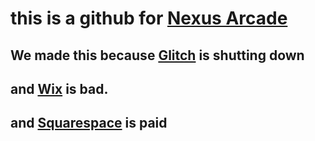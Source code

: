 # this is a github for [Nexus Arcade](https://nexus.bloodcircuit.org)
## We made this because [Glitch](https://glitch.com) is shutting down
## and [Wix](https://wix.com) is bad.
## and [Squarespace](https://squarespace.com) is paid
